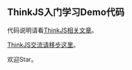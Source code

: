 ## ThinkJS入门学习Demo代码

代码说明请看[ThinkJS相关文章](http://geek100.com/tag/thinkjs)。

[ThinkJS交流请移步这里](http://www.w3ctech.com/category/10)。

欢迎Star。